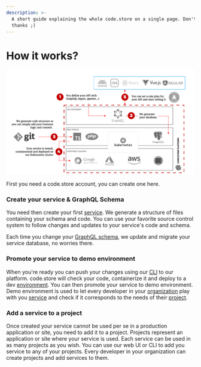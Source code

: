 ```yaml
---
description: >-
  A short guide explaining the whole code.store on a single page. Don't say
  thanks ;)
---
```


# How it works?

![Not ideal, but clear way to understand code.store](.gitbook/assets/image%20%283%29.png)

First you need a code.store account, you can create one here.

### Create your service & GraphQL Schema

You need then create your first [service](getting-started-1/getting-started.md#service). We generate a structure of files containing your schema and code. You can use your favorite source control system to follow changes and updates to your service's code and schema.

Each time you change your [GraphQL schema](getting-started-1/graphql-schemas.md#what-is-graphql), we update and migrate your service database, no worries there.

### Promote your service to demo environment

When you're ready you can push your changes using our [CLI](cli/commands.md) to our platform. code.store will check your code, containerize it and deploy to a dev [environment](getting-started-1/getting-started.md#environment).  You can then promote your service to demo environment. Demo environment is used to let every developer in your [organization](getting-started-1/getting-started.md#organization) play with you [service](getting-started-1/getting-started.md#service) and check if it corresponds to the needs of their [project](getting-started-1/getting-started.md#project).

### Add a service to a project

Once created your service cannot be used per se in a production application or site, you need to add it to a project. Projects represent an application or site where your service is used. Each service can be used in as many projects as you wish. You can use our web UI or CLI to add you service to any of your projects. Every developer in your organization can create projects and add services to them.







